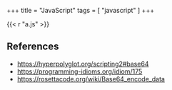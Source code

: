 +++
title = "JavaScript"
tags = [ "javascript" ]
+++

{{< r "a.js" >}}

## References

- <https://hyperpolyglot.org/scripting2#base64>
- <https://programming-idioms.org/idiom/175>
- <https://rosettacode.org/wiki/Base64_encode_data>

